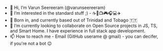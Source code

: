 - 👋 Hi, I’m Varun Seereeram (@varunseereeram)
- 👀 I’m interested in the standard stuff ;) - ☕️🍔📺🎮🎧💻✈️
- 🌱 Born in, and currently based out of Trinidad and Tobago 🇹🇹
- 💞️ I’m currently looking to collaborate on Open Source projects in JS, TS, and Smart Home. I have experience in full stack app development.
- 📫 How to reach me - Email (GitHub userame @ gmail) - you can decifer, if you're not a bot 😉 

<!---
varunseereeram/varunseereeram is a ✨ special ✨ repository because its `README.md` (this file) appears on your GitHub profile.
You can click the Preview link to take a look at your changes.
--->
